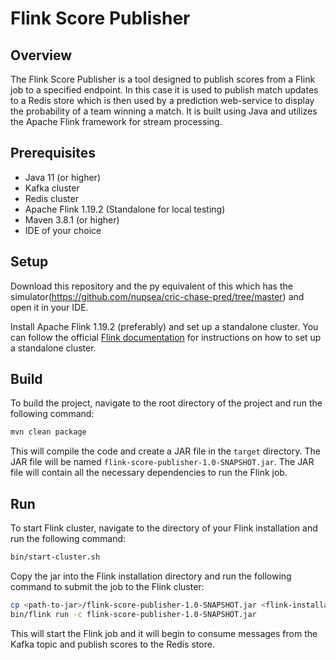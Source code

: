 # Flink Score Publisher

## Overview
The Flink Score Publisher is a tool designed to publish scores from a Flink job to a specified endpoint.
In this case it is used to publish match updates to a Redis store which is then used by a prediction web-service
to display the probability of a team winning a match.
It is built using Java and utilizes the Apache Flink framework for stream processing.


## Prerequisites
- Java 11 (or higher)
- Kafka cluster 
- Redis cluster
- Apache Flink 1.19.2 (Standalone for local testing)
- Maven 3.8.1 (or higher)
- IDE of your choice 

## Setup

Download this repository and the py equivalent of this which has the 
simulator(https://github.com/nupsea/cric-chase-pred/tree/master) and open it in your IDE.

Install Apache Flink 1.19.2 (preferably) and set up a standalone cluster.
You can follow the official [Flink documentation](https://nightlies.apache.org/flink/flink-docs-release-1.19/docs/deployment/cluster_setup/) for instructions on how to set up a standalone cluster.


## Build
To build the project, navigate to the root directory of the project and run the following command:

```bash
mvn clean package
```
This will compile the code and create a JAR file in the `target` directory.
The JAR file will be named `flink-score-publisher-1.0-SNAPSHOT.jar`.
The JAR file will contain all the necessary dependencies to run the Flink job.


## Run
To start Flink cluster, navigate to the directory of your Flink installation and run the following command:

```bash
bin/start-cluster.sh
```

Copy the jar into the Flink installation directory and run the following command to submit the job to the Flink cluster:

```bash
cp <path-to-jar>/flink-score-publisher-1.0-SNAPSHOT.jar <flink-installation-directory>
bin/flink run -c flink-score-publisher-1.0-SNAPSHOT.jar
```
This will start the Flink job and it will begin to consume messages from the Kafka topic and publish scores to the Redis store.